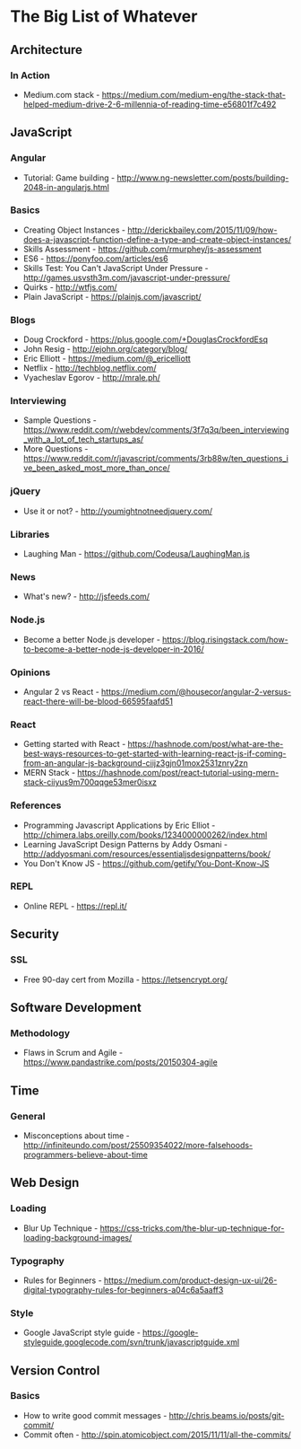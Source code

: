 The Big List of Whatever
=========================
## Architecture

### In Action
- Medium.com stack - https://medium.com/medium-eng/the-stack-that-helped-medium-drive-2-6-millennia-of-reading-time-e56801f7c492

## JavaScript

### Angular
- Tutorial: Game building - http://www.ng-newsletter.com/posts/building-2048-in-angularjs.html

### Basics
- Creating Object Instances - http://derickbailey.com/2015/11/09/how-does-a-javascript-function-define-a-type-and-create-object-instances/
- Skills Assessment - https://github.com/rmurphey/js-assessment
- ES6 - https://ponyfoo.com/articles/es6
- Skills Test: You Can't JavaScript Under Pressure - http://games.usvsth3m.com/javascript-under-pressure/
- Quirks - http://wtfjs.com/
- Plain JavaScript - https://plainjs.com/javascript/

### Blogs
- Doug Crockford - https://plus.google.com/+DouglasCrockfordEsq
- John Resig - http://ejohn.org/category/blog/
- Eric Elliott - https://medium.com/@_ericelliott
- Netflix - http://techblog.netflix.com/
- Vyacheslav Egorov - http://mrale.ph/

### Interviewing
- Sample Questions - https://www.reddit.com/r/webdev/comments/3f7q3q/been_interviewing_with_a_lot_of_tech_startups_as/
- More Questions - https://www.reddit.com/r/javascript/comments/3rb88w/ten_questions_ive_been_asked_most_more_than_once/

### jQuery
- Use it or not? - http://youmightnotneedjquery.com/

### Libraries
- Laughing Man - https://github.com/Codeusa/LaughingMan.js

### News
- What's new? - http://jsfeeds.com/

### Node.js
- Become a better Node.js developer - https://blog.risingstack.com/how-to-become-a-better-node-js-developer-in-2016/

### Opinions
- Angular 2 vs React - https://medium.com/@housecor/angular-2-versus-react-there-will-be-blood-66595faafd51

### React
- Getting started with React - https://hashnode.com/post/what-are-the-best-ways-resources-to-get-started-with-learning-react-js-if-coming-from-an-angular-js-background-ciijz3gjn01mox2531znry2zn
- MERN Stack - https://hashnode.com/post/react-tutorial-using-mern-stack-ciiyus9m700qqge53mer0isxz

### References
- Programming Javascript Applications by Eric Elliot - http://chimera.labs.oreilly.com/books/1234000000262/index.html
- Learning JavaScript Design Patterns by Addy Osmani - http://addyosmani.com/resources/essentialjsdesignpatterns/book/
- You Don't Know JS - https://github.com/getify/You-Dont-Know-JS

### REPL
- Online REPL - https://repl.it/

## Security

### SSL
- Free 90-day cert from Mozilla - https://letsencrypt.org/

## Software Development

### Methodology
- Flaws in Scrum and Agile - https://www.pandastrike.com/posts/20150304-agile

## Time

### General
- Misconceptions about time - http://infiniteundo.com/post/25509354022/more-falsehoods-programmers-believe-about-time

## Web Design

### Loading
- Blur Up Technique - https://css-tricks.com/the-blur-up-technique-for-loading-background-images/

### Typography
- Rules for Beginners - https://medium.com/product-design-ux-ui/26-digital-typography-rules-for-beginners-a04c6a5aaff3

### Style
- Google JavaScript style guide - https://google-styleguide.googlecode.com/svn/trunk/javascriptguide.xml

## Version Control

### Basics
- How to write good commit messages - http://chris.beams.io/posts/git-commit/
- Commit often - http://spin.atomicobject.com/2015/11/11/all-the-commits/
